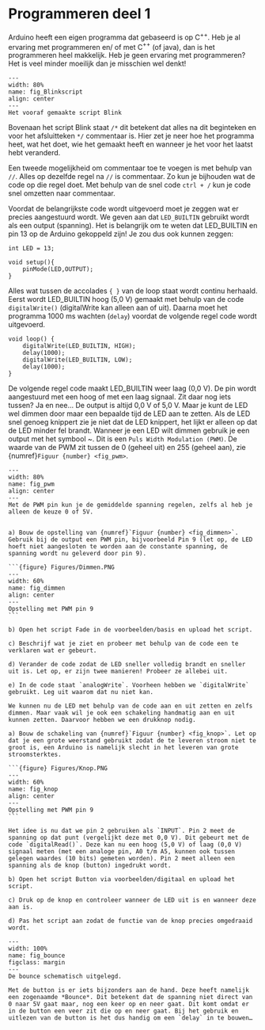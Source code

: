 # Programmeren deel 1

Arduino heeft een eigen programma dat gebaseerd is op C$^{++}$. Heb je al ervaring met programmeren en/ of met C$^{++}$ (of java), dan is het programmeren heel makkelijk. Heb je geen ervaring met programmeren? Het is veel minder moeilijk dan je misschien wel denkt!

```{figure} Figures/Blinkscript.PNG
---
width: 80%
name: fig_Blinkscript
align: center
---
Het vooraf gemaakte script Blink
```

Bovenaan het script Blink staat `/*` dit betekent dat alles na dit beginteken en voor het afsluitteken `*/` commentaar is. Hier zet je neer hoe het programma heet, wat het doet, wie het gemaakt heeft en wanneer je het voor het laatst hebt veranderd.

Een tweede mogelijkheid om commentaar toe te voegen is met behulp van `//`. Alles op dezelfde regel na `//` is commentaar. Zo kun je bijhouden wat de code op die regel doet. Met behulp van de snel code `ctrl + /` kun je code snel omzetten naar commentaar.

Voordat de belangrijkste code wordt uitgevoerd moet je zeggen wat er precies aangestuurd wordt. We geven aan dat `LED_BUILTIN` gebruikt wordt als een output (spanning). Het is belangrijk om te weten dat LED_BUILTIN en pin 13 op de Arduino gekoppeld zijn! Je zou dus ook kunnen zeggen:

```{code} C
int LED = 13;

void setup(){
    pinMode(LED,OUTPUT);
}
```

Alles wat tussen de accolades `{ }` van de loop staat wordt continu herhaald. Eerst wordt LED_BUILTIN hoog (5,0 V) gemaakt met behulp van de code `digitalWrite()` (digitalWrite kan alleen aan of uit). Daarna moet het programma 1000 ms wachten (`delay`) voordat de volgende regel code wordt uitgevoerd.

```{code} C
void loop() {
    digitalWrite(LED_BUILTIN, HIGH);
    delay(1000);
    digitalWrite(LED_BUILTIN, LOW);
    delay(1000);
}

```
De volgende regel code maakt LED_BUILTIN weer laag (0,0 V). De pin wordt aangestuurd met een hoog of met een laag signaal. Zit daar nog iets tussen? Ja en nee… De output is altijd 0,0 V of 5,0 V. Maar je kunt de LED wel dimmen door maar een bepaalde tijd de LED aan te zetten. Als de LED snel genoeg knippert zie je niet dat de LED knippert, het lijkt er alleen op dat de LED minder fel brandt. Wanneer je een LED wilt dimmen gebruik je een output met het symbool ~. Dit is een `Puls Width Modulation (PWM)`. De waarde van de PWM zit tussen de 0 (geheel uit) en 255 (geheel aan), zie {numref}`Figuur {number} <fig_pwm>`.

```{figure} Figures/pwm.png
---
width: 80%
name: fig_pwm
align: center
---
Met de PWM pin kun je de gemiddelde spanning regelen, zelfs al heb je alleen de keuze 0 of 5V.
```


````{exercise} Een LED dimmen

a) Bouw de opstelling van {numref}`Figuur {number} <fig_dimmen>`. Gebruik bij de output een PWM pin, bijvoorbeeld Pin 9 (let op, de LED hoeft niet aangesloten te worden aan de constante spanning, de spanning wordt nu geleverd door pin 9).

```{figure} Figures/Dimmen.PNG
---
width: 60%
name: fig_dimmen
align: center
---
Opstelling met PWM pin 9
```

b) Open het script Fade in de voorbeelden/basis en upload het script.

c) Beschrijf wat je ziet en probeer met behulp van de code een te verklaren wat er gebeurt.

d) Verander de code zodat de LED sneller volledig brandt en sneller uit is. Let op, er zijn twee manieren! Probeer ze allebei uit.

e) In de code staat `analogWrite`. Voorheen hebben we `digitalWrite` gebruikt. Leg uit waarom dat nu niet kan.
````

````{exercise} Een aan en uit knop voor de LED
We kunnen nu de LED met behulp van de code aan en uit zetten en zelfs dimmen. Maar vaak wil je ook een schakeling handmatig aan en uit kunnen zetten. Daarvoor hebben we een drukknop nodig.

a) Bouw de schakeling van {numref}`Figuur {number} <fig_knop>`. Let op dat je een grote weerstand gebruikt zodat de te leveren stroom niet te groot is, een Arduino is namelijk slecht in het leveren van grote stroomsterktes.

```{figure} Figures/Knop.PNG
---
width: 60%
name: fig_knop
align: center
---
Opstelling met PWM pin 9
```

Het idee is nu dat we pin 2 gebruiken als `INPUT`. Pin 2 meet de spanning op dat punt (vergelijkt deze met 0,0 V). Dit gebeurt met de code `digitalRead()`. Deze kan nu een hoog (5,0 V) of laag (0,0 V) signaal meten (met een analoge pin, A0 t/m A5, kunnen ook tussen gelegen waardes (10 bits) gemeten worden). Pin 2 meet alleen een spanning als de knop (button) ingedrukt wordt.

b) Open het script Button via voorbeelden/digitaal en upload het script.

c) Druk op de knop en controleer wanneer de LED uit is en wanneer deze aan is.

d) Pas het script aan zodat de functie van de knop precies omgedraaid wordt.
````

```{figure} Figures/Bounce.png
---
width: 100%
name: fig_bounce
figclass: margin
---
De bounce schematisch uitgelegd.
```

```{note}
Met de button is er iets bijzonders aan de hand. Deze heeft namelijk een zogenaamde *Bounce*. Dit betekent dat de spanning niet direct van 0 naar 5V gaat maar, nog een keer op en neer gaat. Dit komt omdat er in de button een veer zit die op en neer gaat. Bij het gebruik en uitlezen van de button is het dus handig om een `delay` in te bouwen…
```

